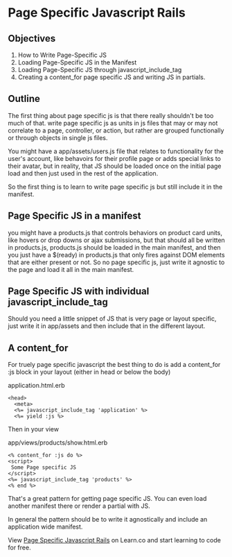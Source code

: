 # Page Specific Javascript Rails

## Objectives

1. How to Write Page-Specific JS
2. Loading Page-Specific JS in the Manifest
3. Loading Page-Specific JS through javascript_include_tag
4. Creating a content_for page specific JS and writing JS in partials.

## Outline

The first thing about page specific js is that there really shouldn't be too much of that. write page specific js as units in js files that may or may not correlate to a page, controller, or action, but rather are grouped functionally or through objects in single js files.

You might have a app/assets/users.js file that relates to functionality for the user's account, like behavoirs for their profile page or adds special links to their avatar, but in reality, that JS should be loaded once on the initial page load and then just used in the rest of the application.

So the first thing is to learn to write page specific js but still include it in the manifest.

## Page Specific JS in a manifest

you might have a products.js that controls behaviors on product card units, like hovers or drop downs or ajax submissions, but that should all be written in products.js, products.js should be loaded in the main manifest, and then you just have a $(ready) in products.js that only fires against DOM elements that are either present or not. So no page specific js, just write it agnostic to the page and load it all in the main manifest.

## Page Specific JS with individual javascript_include_tag

Should you need a little snippet of JS that is very page or layout specific, just write it in app/assets and then include that in the different layout.

## A content_for

For truely page specific javascript the best thing to do is add a content_for :js block in your layout (either in head or below the body)

application.html.erb

```
<head>
  <meta>
  <%= javascript_include_tag 'application' %>
  <%= yield :js %>
```

Then in your view

app/views/products/show.html.erb

```
<% content_for :js do %>
<script>
 Some Page specific JS
</script>
<%= javascript_include_tag 'products' %>
<% end %>
```

That's a great pattern for getting page specific JS. You can even load another manifest there or render a partial with JS.

In general the pattern should be to write it agnostically and include an application wide manifest.

<p data-visibility='hidden'>View <a href='https://learn.co/lessons/page-specific-javascript-rails' title='Page Specific Javascript Rails'>Page Specific Javascript Rails</a> on Learn.co and start learning to code for free.</p>
